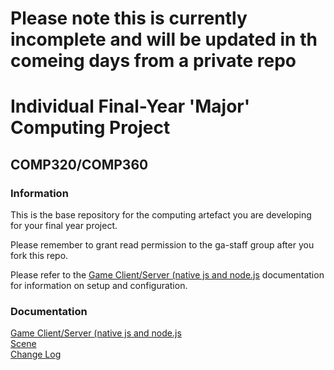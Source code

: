 # Please note this is currently incomplete and will be updated in th comeing days from a private repo

# Individual Final-Year 'Major' Computing Project
## COMP320/COMP360

### Information

This is the base repository for the computing artefact you are developing for your final year project.

Please remember to grant read permission to the ga-staff group after you fork this repo.

Please refer to the [Game Client/Server (native js and node.js](./App/README.md) documentation for information on setup and configuration.

### Documentation
[Game Client/Server (native js and node.js](./App/README.md)  
[Scene](./App/README.SCENES.md)  
[Change Log](./App/CHANGES.md)  
